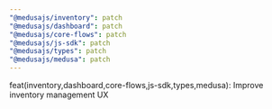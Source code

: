 ```yaml
---
"@medusajs/inventory": patch
"@medusajs/dashboard": patch
"@medusajs/core-flows": patch
"@medusajs/js-sdk": patch
"@medusajs/types": patch
"@medusajs/medusa": patch
---
```


feat(inventory,dashboard,core-flows,js-sdk,types,medusa): Improve inventory management UX
